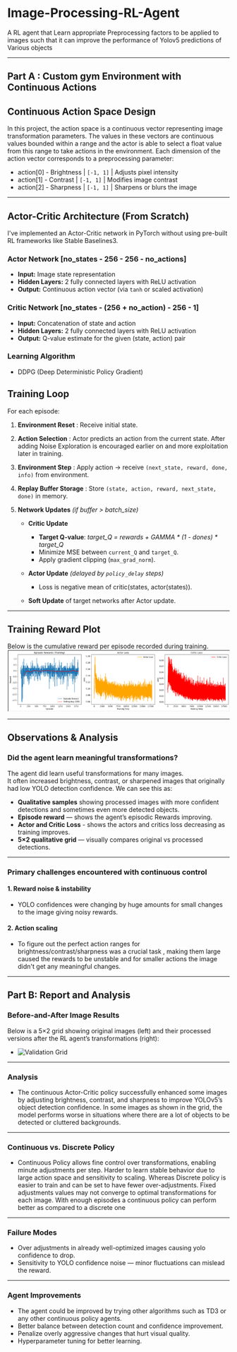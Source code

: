 
# Image-Processing-RL-Agent
A RL agent that Learn appropriate Preprocessing factors to be applied to images such that it can improve the performance of Yolov5 predictions of Various objects 

---
## Part A : **Custom gym Environment with Continuous Actions**
## Continuous Action Space Design
In this project, the action space is a continuous vector representing image transformation parameters. The values in these vectors are continuous values bounded within a range and the actor is able to select a float value from this range to take actions in the environment.
Each dimension of the action vector corresponds to a preprocessing parameter:
  - action[0] - Brightness | `[-1, 1]` | Adjusts pixel intensity
  - action[1] - Contrast | `[-1, 1]` | Modifies image contrast
  - action[2] - Sharpness | `[-1, 1]` | Sharpens or blurs the image
    
---
## Actor-Critic Architecture (From Scratch)
I've implemented an Actor-Critic network in PyTorch without using pre-built RL frameworks like Stable Baselines3.  

### Actor Network  [no_states - 256 - 256 - no_actions]
- **Input:** Image state representation  
- **Hidden Layers:** 2 fully connected layers with ReLU activation  
- **Output:** Continuous action vector (via `tanh` or scaled activation)  

### Critic Network  [no_states - (256 + no_action) - 256 - 1]
- **Input:** Concatenation of state and action  
- **Hidden Layers:** 2 fully connected layers with ReLU activation  
- **Output:** Q-value estimate for the given (state, action) pair  

### Learning Algorithm
-  DDPG (Deep Deterministic Policy Gradient)
  
## Training Loop
For each episode:
1. **Environment Reset** : Receive initial state.  
   
2. **Action Selection** : Actor predicts an action from the current state. After adding Noise Exploration is encouraged earlier on and more exploitation later in training.  

3. **Environment Step** : Apply action -> receive `(next_state, reward, done, info)` from environment.  

4. **Replay Buffer Storage** : Store `(state, action, reward, next_state, done)` in memory.  

5. **Network Updates** *(if buffer > batch_size)*  
   - **Critic Update**  
     - **Target Q-value**:  *target_Q = rewards + GAMMA * (1 - dones) * target_Q*
     - Minimize MSE between `current_Q` and `target_Q`.  
     - Apply gradient clipping (`max_grad_norm`).
       
   - **Actor Update** *(delayed by `policy_delay` steps)*  
     - Loss is negative mean of critic(states, actor(states)).
       
   - **Soft Update** of target networks after Actor update.
     
---
## Training Reward Plot

Below is the cumulative reward per episode recorded during training.  
![Cumulative Reward per Episode](results/cumulative_reward.png)

---
## Observations & Analysis

### Did the agent learn meaningful transformations?
The agent did learn useful transformations for many images.  
It often increased brightness, contrast, or sharpened images that originally had low YOLO detection confidence.
We can see this as:
- **Qualitative samples** showing processed images with more confident detections and sometimes even more detected objects.
- **Episode reward** — shows the agent’s episodic Rewards improving.
- **Actor and Critic Loss** - shows the actors and critics loss decreasing as training improves. 
- **5×2 qualitative grid** — visually compares original vs processed detections.

---

### Primary challenges encountered with continuous control

#### 1. Reward noise & instability
- YOLO confidences were changing by huge amounts for small changes to the image giving noisy rewards.  

#### 2. Action scaling 
- To figure out the perfect action ranges for brightness/contrast/sharpness was a crucial task , making them large caused the rewards to be unstable and for smaller actions the image didn't get any meaningful changes.

--- 
## Part B: Report and Analysis

### Before-and-After Image Results
Below is a 5×2 grid showing original images (left) and their processed versions after the RL agent’s transformations (right):
- ![Validation Grid](results/289b19ec-6766-4327-8aca-034b4cef4846.png)

---

### Analysis

 - The continuous Actor-Critic policy successfully enhanced some images by adjusting brightness, contrast, and sharpness to improve YOLOv5’s object detection confidence. In some images as shown in the grid, the model performs worse in situations where there are a lot of objects to be detected or cluttered backgrounds.

---
### Continuous vs. Discrete Policy
 - Continuous Policy allows fine control over transformations, enabling minute adjustments per step. Harder to learn stable behavior due to large action space and sensitivity to scaling. Whereas Discrete policy is easier to train and can be set to have fewer over-adjustments. Fixed adjustments values may not converge to optimal transformations for each image. With enough episodes a continuous policy can perform better as compared to a discrete one 

---

### Failure Modes
  - Over adjustments in already well-optimized images causing yolo confidence to drop.
  - Sensitivity to YOLO confidence noise — minor fluctuations can mislead the reward.  

---

### Agent Improvements
- The agent could be improved by trying other algorithms such as TD3 or any other continuous policy agents.
- Better balance between detection count and confidence improvement.
- Penalize overly aggressive changes that hurt visual quality.
- Hyperparameter tuning for better learning.
